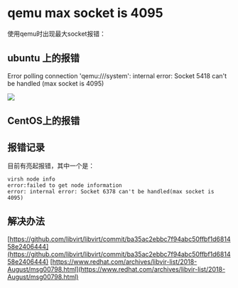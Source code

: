 qemu max socket is 4095
================

使用qemu时出现最大socket报错：


## ubuntu 上的报错

Error polling connection 'qemu:///system': internal error: Socket 5418 can't be handled (max socket is 4095)

![](https://launchpadlibrarian.net/405637969/error_virt.png)

[](https://bugs.launchpad.net/ubuntu/+source/libvirt/+bug/1811198)

## CentOS上的报错



## 报错记录

目前有亮起报错，其中一个是：
```
virsh node info
error:failed to get node information
error: internal error: Socket 6378 can't be handled(max socket is 4095)
```



## 解决办法

[https://github.com/libvirt/libvirt/commit/ba35ac2ebbc7f94abc50ffbf1d681458e2406444](https://github.com/libvirt/libvirt/commit/ba35ac2ebbc7f94abc50ffbf1d681458e2406444)
[https://www.redhat.com/archives/libvir-list/2018-August/msg00798.html](https://www.redhat.com/archives/libvir-list/2018-August/msg00798.html)
